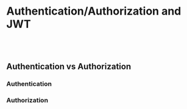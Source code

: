 # Authentication/Authorization and JWT
<br /> <br />
## Authentication vs Authorization

### Authentication



### Authorization
